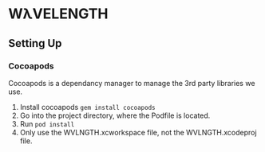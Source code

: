 # WλVELENGTH
## Setting Up
### Cocoapods
Cocoapods is a dependancy manager to manage the 3rd party libraries we use.

1. Install cocoapods `gem install cocoapods`
2. Go into the project directory, where the Podfile is located.
3. Run `pod install`
4. Only use the WVLNGTH.xcworkspace file, not the WVLNGTH.xcodeproj file.
